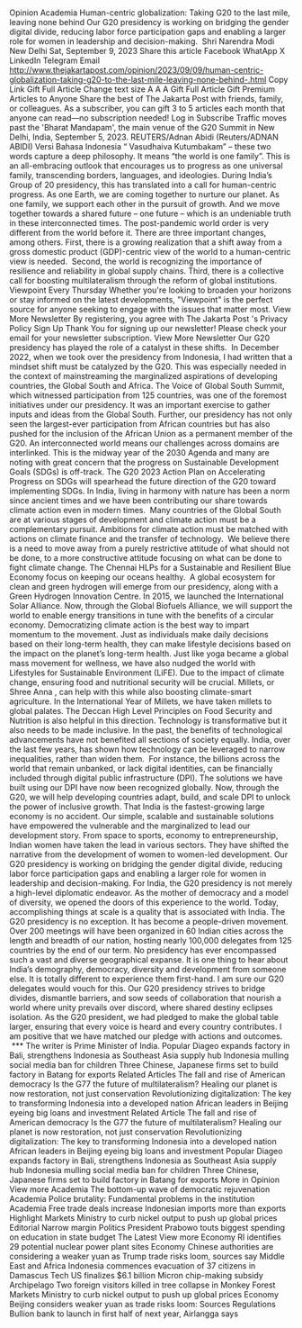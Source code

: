 # 

Opinion
Academia
Human-centric globalization: Taking G20 to the last mile, leaving none behind
Our G20 presidency is working on bridging the gender digital divide, reducing labor force participation gaps and enabling a larger role for women in leadership and decision-making.&nbsp;
Shri Narendra Modi
New Delhi
Sat, September 9, 2023
Share this article
Facebook
WhatApp
X
LinkedIn
Telegram
Email
http://www.thejakartapost.com/opinion/2023/09/09/human-centric-globalization-taking-g20-to-the-last-mile-leaving-none-behind-.html
Copy Link
Gift Full Article
Change text size
A
A
A
Gift Full Article
Gift Premium Articles
to Anyone
Share the best of The Jakarta Post with friends, family, or colleagues. As a subscriber, you can gift 3 to 5 articles each month that anyone can read—no subscription needed!
Log in
Subscribe
Traffic moves past the 'Bharat Mandapam', the main venue of the G20 Summit in New Delhi, India, September 5, 2023. REUTERS/Adnan Abidi (Reuters/ADNAN ABIDI)
Versi Bahasa Indonesia
“
Vasudhaiva Kutumbakam”
– these two words capture a deep philosophy. It means “the world is one family”. This is an all-embracing outlook that encourages us to progress as one universal family, transcending borders, languages, and ideologies.
During India’s Group of 20 presidency, this has translated into a call for human-centric progress. As one Earth, we are coming together to nurture our planet. As one family, we support each other in the pursuit of growth. And we move together towards a shared future – one future – which is an undeniable truth in these interconnected times.
The post-pandemic world order is very different from the world before it. There are three important changes, among others.
First, there is a growing realization that a shift away from a gross domestic product (GDP)-centric view of the world to a human-centric view is needed.&nbsp;
Second, the world is recognizing the importance of resilience and reliability in global supply chains.
Third, there is a collective call for boosting multilateralism through the reform of global institutions.
Viewpoint
Every Thursday
Whether you're looking to broaden your horizons or stay informed on the latest developments, "Viewpoint" is the perfect source for anyone seeking to engage with the issues that matter most.
View More Newsletter
By registering, you agree with
The Jakarta Post
's
Privacy Policy
Sign Up
Thank You
for signing up our newsletter!
Please check your email for your newsletter subscription.
View More Newsletter
Our G20 presidency has played the role of a catalyst in these shifts.&nbsp;
In December 2022, when we took over the presidency from Indonesia, I had written that a mindset shift must be catalyzed by the G20. This was especially needed in the context of mainstreaming the marginalized aspirations of developing countries, the Global South and Africa.
The Voice of Global South Summit, which witnessed participation from 125 countries, was one of the foremost initiatives under our presidency. It was an important exercise to gather inputs and ideas from the Global South. Further, our presidency has not only seen the largest-ever participation from African countries but has also pushed for the inclusion of the African Union as a permanent member of the G20.
An interconnected world means our challenges across domains are interlinked. This is the midway year of the 2030 Agenda and many are noting with great concern that the progress on Sustainable Development Goals (SDGs) is off-track. The G20 2023 Action Plan on Accelerating Progress on SDGs will spearhead the future direction of the G20 toward implementing SDGs.
In India, living in harmony with nature has been a norm since ancient times and we have been contributing our share towards climate action even in modern times.&nbsp;
Many countries of the Global South are at various stages of development and climate action must be a complementary pursuit. Ambitions for climate action must be matched with actions on climate finance and the transfer of technology.&nbsp;
We believe there is a need to move away from a purely restrictive attitude of what should not be done, to a more constructive attitude focusing on what can be done to fight climate change.
The Chennai HLPs for a Sustainable and Resilient Blue Economy focus on keeping our oceans healthy.&nbsp;
A global ecosystem for clean and green hydrogen will emerge from our presidency, along with a Green Hydrogen Innovation Centre.
In 2015, we launched the International Solar Alliance. Now, through the Global Biofuels Alliance, we will support the world to enable energy transitions in tune with the benefits of a circular economy.
Democratizing climate action is the best way to impart momentum to the movement. Just as individuals make daily decisions based on their long-term health, they can make lifestyle decisions based on the impact on the planet’s long-term health. Just like yoga became a global mass movement for wellness, we have also nudged the world with Lifestyles for Sustainable Environment (LiFE).
Due to the impact of climate change, ensuring food and nutritional security will be crucial. Millets, or
Shree Anna
, can help with this while also boosting climate-smart agriculture. In the International Year of Millets, we have taken millets to global palates. The Deccan High Level Principles on Food Security and Nutrition is also helpful in this direction.
Technology is transformative but it also needs to be made inclusive. In the past, the benefits of technological advancements have not benefited all sections of society equally. India, over the last few years, has shown how technology can be leveraged to narrow inequalities, rather than widen them.&nbsp;
For instance, the billions across the world that remain unbanked, or lack digital identities, can be financially included through digital public infrastructure (DPI). The solutions we have built using our DPI have now been recognized globally. Now, through the G20, we will help developing countries adapt, build, and scale DPI to unlock the power of inclusive growth.
That India is the fastest-growing large economy is no accident. Our simple, scalable and sustainable solutions have empowered the vulnerable and the marginalized to lead our development story. From space to sports, economy to entrepreneurship, Indian women have taken the lead in various sectors. They have shifted the narrative from the development of women to women-led development. Our G20 presidency is working on bridging the gender digital divide, reducing labor force participation gaps and enabling a larger role for women in leadership and decision-making.
For India, the G20 presidency is not merely a high-level diplomatic endeavor. As the mother of democracy and a model of diversity, we opened the doors of this experience to the world.
Today, accomplishing things at scale is a quality that is associated with India. The G20 presidency is no exception. It has become a people-driven movement. Over 200 meetings will have been organized in 60 Indian cities across the length and breadth of our nation, hosting nearly 100,000 delegates from 125 countries by the end of our term. No presidency has ever encompassed such a vast and diverse geographical expanse.
It is one thing to hear about India’s demography, democracy, diversity and development from someone else. It is totally different to experience them first-hand. I am sure our G20 delegates would vouch for this.
Our G20 presidency strives to bridge divides, dismantle barriers, and sow seeds of collaboration that nourish a world where unity prevails over discord, where shared destiny eclipses isolation. As the G20 president, we had pledged to make the global table larger, ensuring that every voice is heard and every country contributes.
I am positive that we have matched our pledge with actions and outcomes.
&nbsp;***
The writer is Prime Minister of India.
Popular
Diageo expands factory in Bali, strengthens Indonesia as Southeast Asia supply hub
Indonesia mulling social media ban for children
Three Chinese, Japanese firms set to build factory in Batang for exports
Related Articles
The fall and rise of American democracy
Is the G77 the future of multilateralism?
Healing our planet is now restoration, not just conservation
Revolutionizing digitalization: The key to transforming Indonesia into a developed nation
African leaders in Beijing eyeing big loans and investment
Related Article
The fall and rise of American democracy
Is the G77 the future of multilateralism?
Healing our planet is now restoration, not just conservation
Revolutionizing digitalization: The key to transforming Indonesia into a developed nation
African leaders in Beijing eyeing big loans and investment
Popular
Diageo expands factory in Bali, strengthens Indonesia as Southeast Asia supply hub
Indonesia mulling social media ban for children
Three Chinese, Japanese firms set to build factory in Batang for exports
More in Opinion
View more
Academia
The bottom-up wave of democratic rejuvenation
Academia
Police brutality: Fundamental problems in the institution
Academia
Free trade deals increase Indonesian imports more than exports
Highlight
Markets
Ministry to curb nickel output to push up global prices
Editorial
Narrow margin
Politics
President Prabowo touts biggest spending on education in state budget
The Latest
View more
Economy
RI identifies 29 potential nuclear power plant sites
Economy
Chinese authorities are considering a weaker yuan as Trump trade risks loom, sources say
Middle East and Africa
Indonesia commences evacuation of 37 citizens in Damascus
Tech
US finalizes $6.1 billion Micron chip-making subsidy
Archipelago
Two foreign visitors killed in tree collapse in Monkey Forest
Markets
Ministry to curb nickel output to push up global prices
Economy
Beijing considers weaker yuan as trade risks loom: Sources
Regulations
Bullion bank to launch in first half of next year, Airlangga says